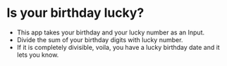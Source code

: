 
# Is your birthday lucky?
* This app takes your birthday and your lucky number as an Input.
* Divide the sum of your birthday digits with lucky number.
* If it is completely divisible, voila, you have a lucky birthday date and it lets you know.
